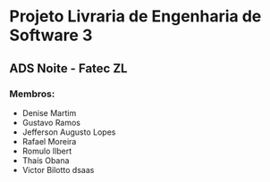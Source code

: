 # Projeto Livraria de Engenharia de Software 3
## ADS Noite - Fatec ZL
### Membros: 
* Denise Martim
* Gustavo Ramos
* Jefferson Augusto Lopes
* Rafael Moreira
* Romulo Ilbert
* Thaís Obana
* Victor Bilotto
dsaas
